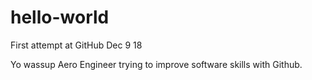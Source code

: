 # hello-world
First attempt at GitHub Dec 9 18

Yo wassup
Aero Engineer trying to improve software skills with Github.

